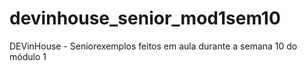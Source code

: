 # devinhouse_senior_mod1sem10
DEVinHouse - Seniorexemplos feitos em aula durante a semana 10 do módulo 1

